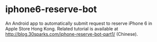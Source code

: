 iphone6-reserve-bot
===================
An Android app to automatically submit request to reserve iPhone 6 in Apple Store Hong Kong.
Related tutorial is available at http://blog.30sparks.com/iphone-reserve-bot-part1/ (Chinese).
